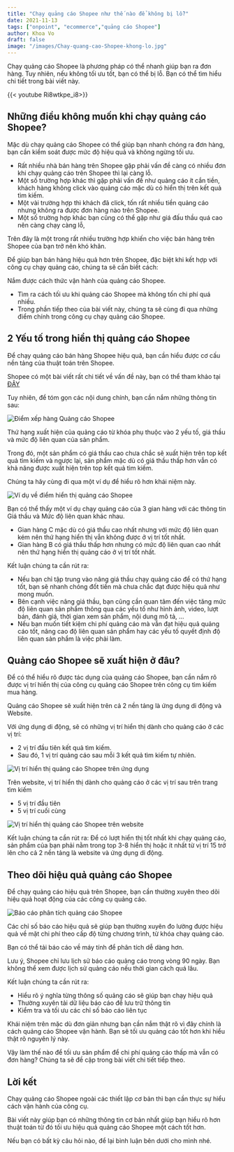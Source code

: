 ```yaml
---
title: "Chạy quảng cáo Shopee như thế nào để không bị lỗ?"
date: 2021-11-13
tags: ["onpoint", "ecommerce","quảng cáo Shopee"]
author: Khoa Vo
draft: false
image: "/images/Chay-quang-cao-Shopee-khong-lo.jpg"
---
```


Chạy quảng cáo Shopee là phương pháp có thể nhanh giúp bạn ra đơn hàng. Tuy nhiên, nếu không tối ưu tốt, bạn có thể bị lỗ. Bạn có thể tìm hiểu chi tiết trong bài viết này.

{{< youtube Ri8wtkpe_i8>}}



## Những điều không muốn khi chạy quảng cáo Shopee?

Mặc dù chạy quảng cáo Shopee có thể giúp bạn nhanh chóng ra đơn hàng, bạn cần kiểm soát được mức độ hiệu quả và không ngừng tối ưu.

- Rất nhiều nhà bán hàng trên Shopee gặp phải vấn đề càng có nhiều đơn khi chạy quảng cáo trên Shopee thì lại càng lỗ.
- Một số trường hợp khác thì gặp phải vấn đề như quảng cáo ít cắn tiền, khách hàng không click vào quảng cáo mặc dù có hiển thị trên kết quả tìm kiếm.
- Một vài trường hợp thì khách đã click, tốn rất nhiều tiền quảng cáo nhưng không ra được đơn hàng nào trên Shopee.
- Một số trường hợp khác bạn cũng có thể gặp như giá đấu thầu quá cao nên càng chạy càng lỗ, 

Trên đây là một trong rất nhiều trường hợp khiến cho việc bán hàng trên Shopee của bạn trở nên khó khăn.

Để giúp bạn bán hàng hiệu quả hơn trên Shopee, đặc biệt khi kết hợp với công cụ chạy quảng cáo, chúng ta sẽ cần biết cách:

Nắm được cách thức vận hành của quảng cáo Shopee.

- Tìm ra cách tối ưu khi quảng cáo Shopee mà không tốn chi phí quá nhiều.
- Trong phần tiếp theo của bài viết này, chúng ta sẽ cùng đi qua những điểm chính trong công cụ chạy quảng cáo Shopee.

## 2 Yếu tố trong hiển thị quảng cáo Shopee

Để chạy quảng cáo bán hàng Shopee hiệu quả, bạn cần hiểu được cơ cấu nền tảng của thuật toán trên Shopee.

Shopee có một bài viết rất chi tiết về vấn đề này, bạn có thể tham khảo tại [ĐÂY](https://muatukhoa.shopee.vn/learn/faq/84/154)

Tuy nhiên, để tóm gọn các nội dung chính, bạn cần nắm những thông tin sau:

![Điểm xếp hàng Quảng cáo Shopee](/images/Quang-cao-shopee-diem-xep-hang.png)

Thứ hạng xuất hiện của quảng cáo từ khóa phụ thuộc vào 2 yếu tố, giá thầu và mức độ liên quan của sản phẩm.

Trong đó, một sản phẩm có giá thầu cao chưa chắc sẽ xuất hiện trên top kết quả tìm kiếm và ngược lại, sản phẩm mặc dù có giá thầu thấp hơn vẫn có khả năng được xuất hiện trên top kết quả tìm kiếm.

Chúng ta hãy cùng đi qua một ví dụ để hiểu rõ hơn khái niệm này.



![Ví dụ về điểm hiển thị quảng cáo Shopee](/images/Quang-cao-shopee-vi-du.png)



Bạn có thể thấy một ví dụ chạy quảng cáo của 3 gian hàng với các thông tin Giá thầu và Mức độ liên quan khác nhau. 

- Gian hàng C mặc dù có giá thầu cao nhất nhưng với mức độ liên quan kém nên thứ hạng hiển thị vẫn không được ở vị trí tốt nhất.
- Gian hàng B có giá thầu thấp hơn nhưng có mức độ liên quan cao nhất nên thứ hạng hiển thị quảng cáo ở vị trí tốt nhất.



Kết luận chúng ta cần rút ra:

- Nếu bạn chỉ tập trung vào nâng giá thầu chạy quảng cáo để có thứ hạng tốt, bạn sẽ nhanh chóng đốt tiền mà chưa chắc đạt được hiệu quả như mong muốn.
- Bên cạnh việc nâng giá thầu, bạn cũng cần quan tâm đến việc tăng mức độ liên quan sản phẩm thông qua các yếu tố như hình ảnh, video, lượt bán, đánh giá, thời gian xem sản phẩm, nội dung mô tả, …
- Nếu bạn muốn tiết kiệm chi phí quảng cáo mà vẫn đạt hiệu quả quảng cáo tốt, nâng cao độ liên quan sản phẩm hay các yếu tố quyết định độ liên quan sản phẩm là việc phải làm.



## Quảng cáo Shopee sẽ xuất hiện ở đâu?

Để có thể hiểu rõ được tác dụng của quảng cáo Shopee, bạn cần nắm rõ được vị trí hiển thị của công cụ quảng cáo Shopee trên công cụ tìm kiếm mua hàng.

Quảng cáo Shopee sẽ xuất hiện trên cả 2 nền tảng là ứng dụng di động và Website.

Với ứng dụng di động, sẽ có những vị trí hiển thị dành cho quảng cáo ở các vị trí:

- 2 vị trí đầu tiên kết quả tìm kiếm.
- Sau đó, 1 vị trí quảng cáo sau mỗi 3 kết quả tìm kiếm tự nhiên.

![Vị trí hiển thị quảng cáo Shopee trên ứng dụng](/images/Quang-cao-shopee-vi-tri-hien-thi-app.jpg)

Trên website, vị trí hiển thị dành cho quảng cáo ở các vị trí sau trên trang tìm kiếm

- 5 vị trí đầu tiên
- 5 vị trí cuối cùng

![Vị trí hiển thị quảng cáo Shopee trên website](/images/Quang-cao-shopee-vi-tri-hien-thi-website.jpg)

Kết luận chúng ta cần rút ra:
Để có lượt hiển thị tốt nhất khi chạy quảng cáo, sản phẩm của bạn phải nằm trong top 3-8 hiển thị hoặc ít nhất từ vị trí 15 trở lên cho cả 2 nền tảng là website và ứng dụng di động.

## Theo dõi hiệu quả quảng cáo Shopee

Để chạy quảng cáo hiệu quả trên Shopee, bạn cần thường xuyên theo dõi hiệu quả hoạt động của các công cụ quảng cáo.

![Báo cáo phân tích quảng cáo Shopee](/images/Quang-cao-shopee-phan-tich.jpg)

Các chỉ số báo cáo hiệu quả sẽ giúp bạn thường xuyên đo lường được hiệu quả về mặt chi phí theo cấp độ từng chương trình, từ khóa chạy quảng cáo.

Bạn có thể tải báo cáo về máy tính để phân tích dễ dàng hơn.

Lưu ý, Shopee chỉ lưu lịch sử báo cáo quảng cáo trong vòng 90 ngày. Bạn không thể xem được lịch sử quảng cáo nếu thời gian cách quá lâu.

Kết luận chúng ta cần rút ra:

- Hiểu rõ ý nghĩa từng thông số quảng cáo sẽ giúp bạn chạy hiệu quả
- Thường xuyên tải dữ liệu báo cáo để lưu trữ thông tin
- Kiểm tra và tối ưu các chỉ số báo cáo liên tục

Khái niệm trên mặc dù đơn giản nhưng bạn cần nắm thật rõ vì đây chính là cách quảng cáo Shopee vận hành. Bạn sẽ tối ưu quảng cáo tốt hơn khi hiểu thật rõ nguyên lý này.

Vậy làm thế nào để tối ưu sản phẩm để chi phí quảng cáo thấp mà vẫn có đơn hàng? Chúng ta sẽ đề cập trong bài viết chi tiết tiếp theo.

## Lời kết

Chạy quảng cáo Shopee ngoài các thiết lập cơ bản thì bạn cần thực sự hiểu cách vận hành của công cụ. 

Bài viết này giúp bạn có những thông tin cơ bản nhất giúp bạn hiểu rõ hơn thuật toán từ đó tối ưu hiệu quả quảng cáo Shopee một cách tốt hơn.

Nếu bạn có bất kỳ câu hỏi nào, để lại bình luận bên dưới cho mình nhé.